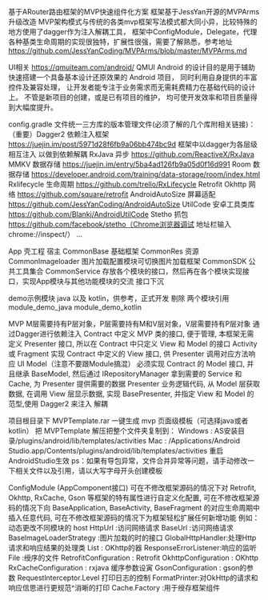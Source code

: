 基于ARouter路由框架的MVP快速组件化方案
框架基于JessYan开源的MVPArms 升级改造 MVP架构模式与传统的各类mvp框架写法模式都大同小异，比较特殊的地方使用了dagger作为注入解耦工具，
框架中ConfigModule，Delegate，代理各种基类生命周期的实现很独特，扩展性很强，需要了解熟悉，参考地址 https://github.com/JessYanCoding/MVPArms/blob/master/MVPArms.md

UI相关 https://qmuiteam.com/android/
QMUI Android 的设计目的是用于辅助快速搭建一个具备基本设计还原效果的 Android 项目，
同时利用自身提供的丰富控件及兼容处理，
让开发者能专注于业务需求而无需耗费精力在基础代码的设计上。
不管是新项目的创建，或是已有项目的维护，
均可使开发效率和项目质量得到大幅度提升。

config.gradle 文件统一三方库的版本管理文件(必须了解的几个库附相关链接)：
（重要）Dagger2 依赖注入框架 https://juejin.im/post/5971d28f6fb9a06bb474bc9d 框架中以dagger为各层级相互注入 以做到依赖解耦
RxJava 异步 https://github.com/ReactiveX/RxJava
MMKV 数据存储 https://juejin.im/entry/5ba4ad126fb9a05d0f16d991
Room 数据存储 https://developer.android.com/training/data-storage/room/index.html
Rxlifecycle 生命周期 https://github.com/trello/RxLifecycle
Retrofit Okhttp 网络 https://github.com/square/retrofit
AndroidAutoSize 屏幕适配 https://github.com/JessYanCoding/AndroidAutoSize
UtilCode 安卓工具类库 https://github.com/Blankj/AndroidUtilCode
Stetho 抓包 https://github.com/facebook/stetho（Chrome浏览器调试 地址栏输入chrome://inspect/）
...

App 壳工程 宿主
CommonBase 基础框架
CommonRes 资源
CommonImageloader 图片加载配置模块可切换图片加载框架
CommonSDK 公共工具集合
CommonService 存放各个模块的接口，然后再在各个模块实现接口，实现App模块与其他功能模块的交流 接口下沉

demo示例模块 java 以及 kotlin，供参考，正式开发 剔除 两个模块引用
module_demo_java
module_demo_kotlin

MVP
M层需要持有P层对象，P层需要持有M和V层对象，V层需要持有P层对象 通过Dagger进行依赖注入
Contract 中定义 MVP 类的接口, 便于管理, 本框架无需定义 Presenter 接口, 所以在 Contract 中只定义 View 和 Model 的接口
Activity 或 Fragment 实现 Contract 中定义的 View 接口, 供 Presenter 调用对应方法响应 UI
Model（注意不要跟Module搞混） 必须实现 Contract 的 Model 接口, 并且继承 BaseModel, 然后通过 IRepositoryManager 拿到需要的 Service 和 Cache, 为 Presenter 提供需要的数据 
Presenter 业务逻辑代码, 从 Model 层获取数据, 在调用 View 层显示数据, 实现 BasePresenter, 并指定 View 和 Model 的范型,使用 Dagger2 来注入 解耦

项目根目录下 MVPTemplate.rar 一键生成 mvp 页面级模板（可选择java或者kotlin） 把 MVPTemplate 解压把整个文件夹复制到：
Windows : AS安装目录/plugins/android/lib/templates/activities
Mac : /Applications/Android Studio.app/Contents/plugins/android/lib/templates/activities
重启 AndroidStudio生效 ps：如果有导包异常，文件合并异常等问题，请手动修改一下相关文件以及引用，请以大写字母开头创建模板

ConfigModule (AppComponent接口)
可在不修改框架源码的情况下对 Retrofit, Okhttp, RxCache, Gson 等框架的特有属性进行自定义化配置,
可在不修改框架源码的情况下向 BaseApplication, BaseActivity, BaseFragment 的对应生命周期中插入任意代码, 
可在不修改框架源码的情况下为框架轻松扩展任何新增功能 
例如：动态更改不同模块的 host
HttpUrl :访问网络请求
BaseUrl :访问网络请求
BaselmageLoaderStrategy :图片加栽的时的接口
GlobalHttpHandler:处理Http请求和响应结果的处理类
List<Interceptor> : OKhttp的器
ResponseErrorListener:响应的监听
File :绶序的文件
RetrofitConfiguration : Retrofit
OkhttpConfiguration : OKhttp
RxCacheConfiguration : rxjava 缓序参数设寅
GsonConfiguration : gson的参数
Requestlnterceptor.Level 打印日志的控制
FormatPrinter:对OkHttp的请求和响应信思进行更规范^消晰的打印
Cache.Factory :用于绶存框架组件
 